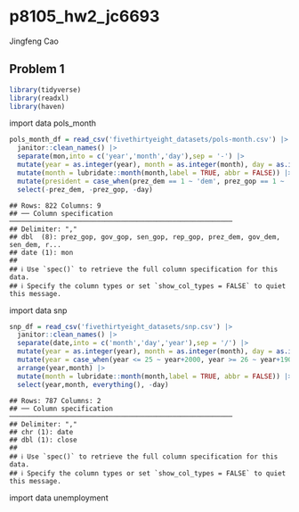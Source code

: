 p8105_hw2_jc6693
================
Jingfeng Cao

## Problem 1

``` r
library(tidyverse)
library(readxl)
library(haven)
```

import data pols_month

``` r
pols_month_df = read_csv('fivethirtyeight_datasets/pols-month.csv') |>
  janitor::clean_names() |>
  separate(mon,into = c('year','month','day'),sep = '-') |>
  mutate(year = as.integer(year), month = as.integer(month), day = as.integer(day)) |>
  mutate(month = lubridate::month(month,label = TRUE, abbr = FALSE)) |>
  mutate(president = case_when(prez_dem == 1 ~ 'dem', prez_gop == 1 ~ 'gop')) |>
  select(-prez_dem, -prez_gop, -day)
```

    ## Rows: 822 Columns: 9
    ## ── Column specification ────────────────────────────────────────────────────────
    ## Delimiter: ","
    ## dbl  (8): prez_gop, gov_gop, sen_gop, rep_gop, prez_dem, gov_dem, sen_dem, r...
    ## date (1): mon
    ## 
    ## ℹ Use `spec()` to retrieve the full column specification for this data.
    ## ℹ Specify the column types or set `show_col_types = FALSE` to quiet this message.

import data snp

``` r
snp_df = read_csv('fivethirtyeight_datasets/snp.csv') |>
  janitor::clean_names() |>
  separate(date,into = c('month','day','year'),sep = '/') |>
  mutate(year = as.integer(year), month = as.integer(month), day = as.integer(day)) |>
  mutate(year = case_when(year <= 25 ~ year+2000, year >= 26 ~ year+1900)) |>
  arrange(year,month) |>
  mutate(month = lubridate::month(month,label = TRUE, abbr = FALSE)) |>
  select(year,month, everything(), -day)
```

    ## Rows: 787 Columns: 2
    ## ── Column specification ────────────────────────────────────────────────────────
    ## Delimiter: ","
    ## chr (1): date
    ## dbl (1): close
    ## 
    ## ℹ Use `spec()` to retrieve the full column specification for this data.
    ## ℹ Specify the column types or set `show_col_types = FALSE` to quiet this message.

import data unemployment
